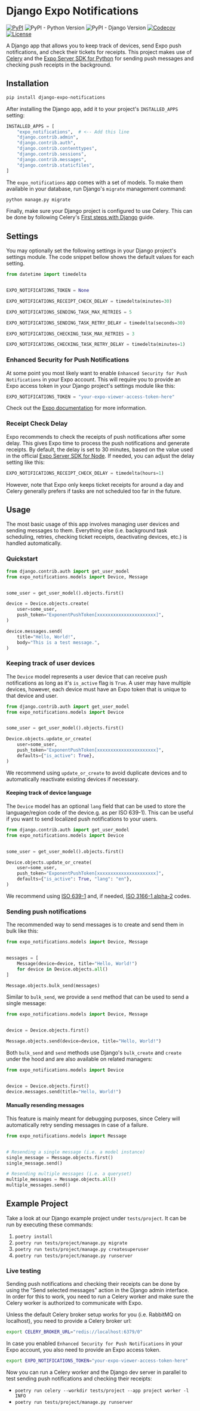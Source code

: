 # Django Expo Notifications

[![PyPI][pypi-image]][pypi-url]
![PyPI - Python Version][python-image]
![PyPI - Django Version][django-image]
[![Codecov][codecov-image]][codecov-url]
[![License][license-image]][license-url]

[pypi-image]: https://img.shields.io/pypi/v/django-expo-notifications
[pypi-url]: https://pypi.org/project/django-expo-notifications/
[python-image]: https://img.shields.io/pypi/pyversions/django-expo-notifications
[django-image]: https://img.shields.io/pypi/djversions/django-expo-notifications
[codecov-image]: https://codecov.io/gh/DoctorJohn/django-expo-notifications/branch/main/graph/badge.svg
[codecov-url]: https://codecov.io/gh/DoctorJohn/django-expo-notifications
[license-image]: https://img.shields.io/pypi/l/django-expo-notifications
[license-url]: https://github.com/DoctorJohn/django-expo-notifications/blob/main/LICENSE

A Django app that allows you to keep track of devices, send Expo push notifications, and check their tickets for receipts.
This project makes use of [Celery](https://github.com/celery/celery) and the [Expo Server SDK for Python](https://github.com/expo-community/expo-server-sdk-python) for sending push messages and checking push receipts in the background.

## Installation

```sh
pip install django-expo-notifications
```

After installing the Django app, add it to your project's `INSTALLED_APPS` setting:

```python
INSTALLED_APPS = [
    "expo_notifications",  # <-- Add this line
    "django.contrib.admin",
    "django.contrib.auth",
    "django.contrib.contenttypes",
    "django.contrib.sessions",
    "django.contrib.messages",
    "django.contrib.staticfiles",
]
```

The `expo_notifications` app comes with a set of models.
To make them available in your database, run Django's `migrate` management command:

```sh
python manage.py migrate
```

Finally, make sure your Django project is configured to use Celery.
This can be done by following Celery's [First steps with Django](https://docs.celeryq.dev/en/stable/django/first-steps-with-django.html) guide.

## Settings

You may optionally set the following settings in your Django project's settings module.
The code snippet bellow shows the default values for each setting.

```python
from datetime import timedelta


EXPO_NOTIFICATIONS_TOKEN = None

EXPO_NOTIFICATIONS_RECEIPT_CHECK_DELAY = timedelta(minutes=30)

EXPO_NOTIFICATIONS_SENDING_TASK_MAX_RETRIES = 5

EXPO_NOTIFICATIONS_SENDING_TASK_RETRY_DELAY = timedelta(seconds=30)

EXPO_NOTIFICATIONS_CHECKING_TASK_MAX_RETRIES = 3

EXPO_NOTIFICATIONS_CHECKING_TASK_RETRY_DELAY = timedelta(minutes=1)
```

### Enhanced Security for Push Notifications

At some point you most likely want to enable `Enhanced Security for Push Notifications` in your Expo account.
This will require you to provide an Expo access token in your Django project's settings module like this:

```python
EXPO_NOTIFICATIONS_TOKEN = "your-expo-viewer-access-token-here"
```

Check out the [Expo documentation](https://docs.expo.dev/push-notifications/sending-notifications/#additional-security) for more information.

### Receipt Check Delay

Expo recommends to check the receipts of push notifications after some delay.
This gives Expo time to process the push notifications and generate receipts.
By default, the delay is set to 30 minutes, based on the value used in the official [Expo Server SDK for Node](https://github.com/expo/expo-server-sdk-node).
If needed, you can adjust the delay setting like this:

```python
EXPO_NOTIFICATIONS_RECEIPT_CHECK_DELAY = timedelta(hours=1)
```

However, note that Expo only keeps ticket receipts for around a day and Celery generally prefers if tasks are not scheduled too far in the future.

## Usage

The most basic usage of this app involves managing user devices and sending messages to them.
Everything else (i.e. background task scheduling, retries, checking ticket receipts, deactivating devices, etc.) is handled automatically.

### Quickstart

```python
from django.contrib.auth import get_user_model
from expo_notifications.models import Device, Message


some_user = get_user_model().objects.first()

device = Device.objects.create(
    user=some_user,
    push_token="ExponentPushToken[xxxxxxxxxxxxxxxxxxxxxx]",
)

device.messages.send(
    title="Hello, World!",
    body="This is a test message.",
)
```

### Keeping track of user devices

The `Device` model represents a user device that can receive push notifications as long as it's `is_active` flag is `True`.
A user may have multiple devices, however, each device must have an Expo token that is unique to that device and user.

```python
from django.contrib.auth import get_user_model
from expo_notifications.models import Device


some_user = get_user_model().objects.first()

Device.objects.update_or_create(
    user=some_user,
    push_token="ExponentPushToken[xxxxxxxxxxxxxxxxxxxxxx]",
    defaults={"is_active": True},
)
```

We recommend using `update_or_create` to avoid duplicate devices and to automatically reactivate existing devices if necessary.

#### Keeping track of device language

The `Device` model has an optional `lang` field that can be used to store the language/region code of the device.g. as per ISO 639-1).
This can be useful if you want to send localized push notifications to your users.

```python
from django.contrib.auth import get_user_model
from expo_notifications.models import Device


some_user = get_user_model().objects.first()

Device.objects.update_or_create(
    user=some_user,
    push_token="ExponentPushToken[xxxxxxxxxxxxxxxxxxxxxx]",
    defaults={"is_active": True, "lang": "en"},
)
```

We recommend using [ISO 639-1](https://en.wikipedia.org/wiki/ISO_639-1) and, if needed, [ISO 3166-1 alpha-2](https://en.wikipedia.org/wiki/ISO_3166-1_alpha-2) codes.

### Sending push notifications

The recommended way to send messages is to create and send them in bulk like this:

```python
from expo_notifications.models import Device, Message


messages = [
    Message(device=device, title="Hello, World!")
    for device in Device.objects.all()
]

Message.objects.bulk_send(messages)
```

Similar to `bulk_send`, we provide a `send` method that can be used to send a single message:

```python
from expo_notifications.models import Device, Message


device = Device.objects.first()

Message.objects.send(device=device, title="Hello, World!")
```

Both `bulk_send` and `send` methods use Django's `bulk_create` and `create` under the hood and are also available on related managers:

```python
from expo_notifications.models import Device


device = Device.objects.first()
device.messages.send(title="Hello, World!")
```

#### Manually resending messages

This feature is mainly meant for debugging purposes, since Celery will automatically retry sending messages in case of a failure.

```python
from expo_notifications.models import Message


# Resending a single message (i.e. a model instance)
single_message = Message.objects.first()
single_message.send()

# Resending multiple messages (i.e. a queryset)
multiple_messages = Message.objects.all()
multiple_messages.send()
```

## Example Project

Take a look at our Django example project under `tests/project`.
It can be run by executing these commands:

1. `poetry install`
2. `poetry run tests/project/manage.py migrate`
3. `poetry run tests/project/manage.py createsuperuser`
4. `poetry run tests/project/manage.py runserver`

### Live testing

Sending push notifications and checking their receipts can be done by using the "Send selected messages" action in the Django admin interface.
In order for this to work, you need to run a Celery worker and make sure the Celery worker is authorized to communicate with Expo.

Unless the default Celery broker setup works for you (i.e. RabbitMQ on localhost), you need to provide a Celery broker url:

```sh
export CELERY_BROKER_URL="redis://localhost:6379/0"
```

In case you enabled `Enhanced Security for Push Notifications` in your Expo account, you also need to provide an Expo access token.

```sh
export EXPO_NOTIFICATIONS_TOKEN="your-expo-viewer-access-token-here"
```

Now you can run a Celery worker and the Django dev server in parallel to test sending push notifications and checking their receipts:

- `poetry run celery --workdir tests/project --app project worker -l INFO`
- `poetry run tests/project/manage.py runserver`
